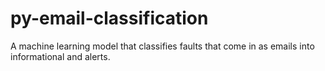 # py-email-classification
A machine learning model that classifies faults that come in as emails into informational and alerts.
